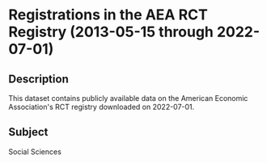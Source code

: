 # Registrations in the AEA RCT Registry (2013-05-15 through 2022-07-01)

## Description 
This dataset contains publicly available data on the American Economic Association's RCT registry downloaded on 2022-07-01.

## Subject
Social Sciences
